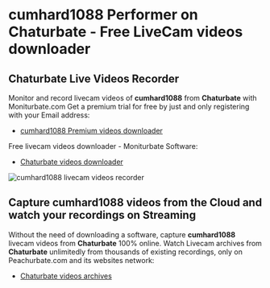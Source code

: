 # cumhard1088 Performer on Chaturbate - Free LiveCam videos downloader

## Chaturbate Live Videos Recorder

Monitor and record livecam videos of **cumhard1088** from **Chaturbate** with Moniturbate.com
Get a premium trial for free by just and only registering with your Email address:
* [cumhard1088 Premium videos downloader](https://moniturbate.com/request-demo-licence-key.html)

Free livecam videos downloader - Moniturbate Software:
* [Chaturbate videos downloader](https://moniturbate.com/moniturbate-download-software.html)

![cumhard1088 livecam videos recorder](https://peachurnet.com/templates/moniturbate-software.png)


## Capture cumhard1088 videos from the Cloud and watch your recordings on Streaming

Without the need of downloading a software, capture **cumhard1088** livecam videos from **Chaturbate** 100% online.
Watch Livecam archives from **Chaturbate** unlimitedly from thousands of existing recordings, only on Peachurbate.com and its websites network:
* [Chaturbate videos archives](https://peachurnet.com/)